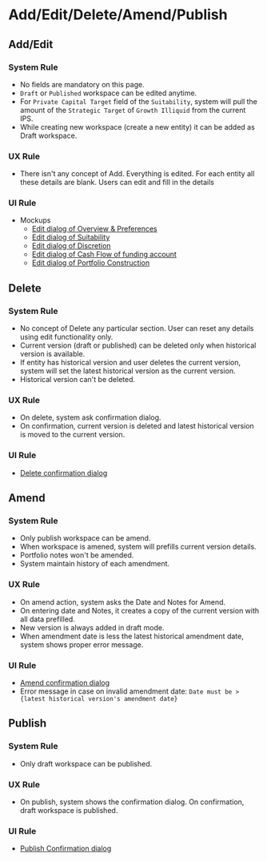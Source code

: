 # Add/Edit/Delete/Amend/Publish

## Add/Edit

### System Rule
- No fields are mandatory on this page.
- `Draft` or `Published` workspace can be edited anytime.
- For `Private Capital Target` field of the `Suitability`, system will pull the amount of the `Strategic Target` of `Growth Illiquid` from the current IPS.
- While creating new workspace (create a new entity) it can be added as Draft workspace.

### UX Rule
- There isn't any concept of Add. Everything is edited. For each entity all these details are blank. Users can edit and fill in the details 

### UI Rule
- Mockups
    - [Edit dialog of Overview & Preferences](https://drive.google.com/file/d/1KgFQ1STnWBYQ_Tofq7j6-AIhYBrUT-SO/view?usp=sharing)
    - [Edit dialog of Suitability](https://drive.google.com/file/d/1lWlzqu-ftQoI9C2BwsjhCSKq6JAfAc88/view?usp=sharing)
    - [Edit dialog of Discretion](https://drive.google.com/file/d/13yKDDn_5au6eH9WlYZI1TWnHByC9onmO/view?usp=sharing)
    - [Edit dialog of Cash Flow of funding account](https://drive.google.com/file/d/1Bltu8bg8_4UFaesthpY93aVKVIx-PN7v/view?usp=sharing)
    - [Edit dialog of Portfolio Construction](https://drive.google.com/file/d/1ZolmFLe1Jwenk1B5c0SUM_0LkGl_RSL2/view?usp=sharing)


## Delete

### System Rule
- No concept of Delete any particular section. User can reset any details using edit functionality only.
- Current version (draft or published) can be deleted only when historical version is available.
- If entity has historical version and user deletes the current version, system will set the latest historical version as the current version.
- Historical version can't be deleted.

### UX Rule
- On delete, system ask confirmation dialog. 
- On confirmation, current version is deleted and latest historical version is moved to the current version.

### UI Rule
- [Delete confirmation dialog](https://drive.google.com/file/d/1QfGrDa9E8wBSDioWfATrwCFvs6QsYGv2/view?usp=sharing)



## Amend 

### System Rule
- Only publish workspace can be amend.
- When workspace is amened, system will prefills current version details.
- Portfolio notes won't be amended.
- System maintain history of each amendment.

### UX Rule
- On amend action, system asks the Date and Notes for Amend.
- On entering date and Notes, it creates a copy of the current version with all data prefilled. 
- New version is always added in draft mode. 
- When amendment date is less the latest historical amendment date, system shows proper error message.

### UI Rule
- [Amend confirmation dialog](https://drive.google.com/file/d/1Yt2kWvPvzuo0YVT81cSkZ3fZmDzdwgvS/view?usp=sharing)
- Error message in case on invalid amendment date: `Date must be > {latest historical version's amendment date}`



## Publish

### System Rule
- Only draft workspace can be published.

### UX Rule
- On publish, system shows the confirmation dialog. On confirmation, draft workspace is published.

### UI Rule
- [Publish Confirmation dialog](https://drive.google.com/file/d/1EEcgdeBttt2uy2911orQjAPKGERYtyOI/view?usp=sharing)

